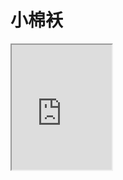 # 小棉袄

<iframe height=200 width=160 src="http://ot84cmvmf.bkt.clouddn.com/daughter2017071701.mp4">



记录蒋沐佳的那些日子：

------

9月1号，蒋沐佳小朋友第一次坐超市推车，嘴巴时不时的啃车子推手，奶奶一直在阻止着她错误的行为。

------

9月2号，蒋沐佳小朋友第一次去舅舅家，还是像往常离开自己家一样，害怕、不让自己家外的人抱、不肯按时睡觉。

------

9月3号，蒋沐佳小朋友在我电脑旁，用她小手不停的敲击我键盘。
